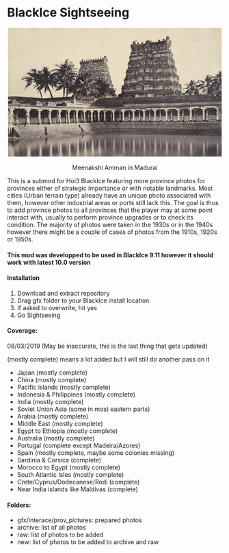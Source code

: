 # BlackIce Sightseeing

<p align="center">
<img src="https://raw.githubusercontent.com/Dozed12/BlackIce-Sightseeing/master/archive/madurai.jpg?token=AKF9E_RJzecSb5nebPMiJ2WHqR5mtPypks5cinAqwA%3D%3D" alt="alt text" width="500" height="300">  
</p>

<p align="center">
Meenakshi Amman in Madurai
</p>

This is a submod for Hoi3 BlackIce featuring more province photos for provinces either of strategic importance or with notable landmarks. Most cities (Urban terrain type) already have an unique photo associated with them, however other industrial areas or ports still lack this. The goal is thus to add province photos to all provinces that the player may at some point interact with, usually to perform province upgrades or to check its condition. The majority of photos were taken in the 1930s or in the 1940s however there might be a couple of cases of photos from the 1910s, 1920s or 1950s.

#### This mod was developped to be used in BlackIce 9.11 however it should work with latest 10.0 version

#### Installation

1. Download and extract repository
2. Drag gfx folder to your BlackIce install location
3. If asked to overwrite, hit yes
4. Go Sightseeing

#### Coverage:

08/03/2019 (May be inaccurate, this is the last thing that gets updated)

(mostly complete) means a lot added but I will still do another pass on it

- Japan (mostly complete)
- China (mostly complete)
- Pacific islands (mostly complete)
- Indonesia & Philippines (mostly complete)
- India (mostly complete)
- Soviet Union Asia (some in most eastern parts)
- Arabia (mostly complete)
- Middle East (mostly complete)
- Egypt to Ethiopia (mostly complete)
- Australia (mostly complete)
- Portugal (complete except Madeira/Azores)
- Spain (mostly complete, maybe some colonies missing)
- Sardinia & Corsica (complete)
- Morocco to Egypt (mostly complete)
- South Atlantic Isles (mostly complete)
- Crete/Cyprus/Dodecanese/Rodi (complete)
- Near India islands like Maldivas (complete)

#### Folders:

- gfx/interace/prov_pictures: prepared photos
- archive: list of all photos
- raw: list of photos to be added
- new: list of photos to be added to archive and raw
